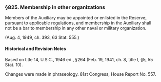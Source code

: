 ### §825. Membership in other organizations ###

Members of the Auxiliary may be appointed or enlisted in the Reserve, pursuant to applicable regulations, and membership in the Auxiliary shall not be a bar to membership in any other naval or military organization.

(Aug. 4, 1949, ch. 393, 63 Stat. 555.)

#### Historical and Revision Notes ####

Based on title 14, U.S.C., 1946 ed., §264 (Feb. 19, 1941, ch. 8, title I, §5, 55 Stat. 10).

Changes were made in phraseology. 81st Congress, House Report No. 557.